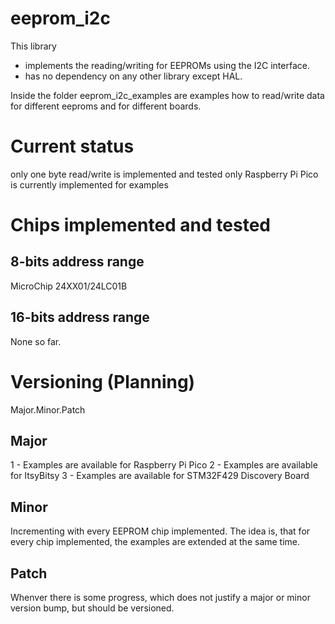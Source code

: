 # eeprom_i2c
This library
* implements the reading/writing for EEPROMs using the I2C interface.
* has no dependency on any other library except HAL.

Inside the folder eeprom_i2c_examples are examples how to read/write data for different eeproms and for different boards.

# Current status
only one byte read/write is implemented and tested
only Raspberry Pi Pico is currently implemented for examples

# Chips implemented and tested

## 8-bits address range
MicroChip 24XX01/24LC01B

## 16-bits address range
None so far.

# Versioning (Planning)
Major.Minor.Patch

## Major
1 - Examples are available for Raspberry Pi Pico
2 - Examples are available for ItsyBitsy
3 - Examples are available for STM32F429 Discovery Board

## Minor
Incrementing with every EEPROM chip implemented. The idea is, that for every chip implemented, the examples are extended at the same time.

## Patch
Whenver there is some progress, which does not justify a major or minor version bump, but should be versioned.
